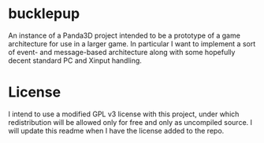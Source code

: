 bucklepup
=========

An instance of a Panda3D project intended to be a prototype of a game architecture for use in a larger game. In particular I want to implement a sort of event- and message-based architecture along with some hopefully decent standard PC and Xinput handling.


License
=======

I intend to use a modified GPL v3 license with this project, under which redistribution will be allowed only for free and only as uncompiled source. I will update this readme when I have the license added to the repo.

